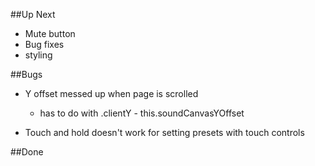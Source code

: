 ##Up Next
* Mute button
* Bug fixes
* styling

##Bugs
* Y offset messed up when page is scrolled
  * has to do with .clientY - this.soundCanvasYOffset

* Touch and hold doesn't work for setting presets with touch controls

##Done